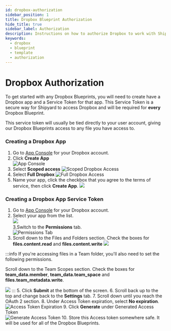 ```yaml
---
id: dropbox-authorization
sidebar_position: 1
title: Dropbox Blueprint Authorization
hide_title: true
sidebar_label: Authorization
description: Instructions on how to authorize Dropbox to work with Shipyard's low-code Dropbox templates.
keywords:
  - dropbox
  - blueprint
  - template
  - authorization
---
```


# Dropbox Authorization

To get started with any Dropbox Blueprints, you will need to create have a Dropbox app and a Service Token for that app. This Service Token is a secure way for Shipyard to access Dropbox and will be required for **every** Dropbox Blueprint.

This service token will usually be tied directly to your user account, giving our Dropbox Blueprints access to any file you have access to.

### Creating a Dropbox App

1. Go to [App Console](https://www.dropbox.com/developers/apps) for your Dropbox account.
2. Click **Create App**  
![App Console](../../.gitbook/assets/shipyard_2021_09_20_22_35_27.png)
3. Select **Scoped access**
![Scoped Dropbox Access](../../.gitbook/assets/shipyard_2021_09_20_22_36_50.png)
4. Select **Full Dropbox**
![Full Dropbox Access](../../.gitbook/assets/shipyard_2021_09_20_22_37_27.png)
5. Name your app, click the checkbox that you agree to the terms of service, then click **Create App**.
![](../../.gitbook/assets/shipyard_2021_09_20_22_38_25.png)

### Creating a Dropbox App Service Token
1. Go to [App Console](https://www.dropbox.com/developers/apps) for your Dropbox account.
2. Select your app from the list.  
![](../../.gitbook/assets/shipyard_2021_09_20_23_12_11.png)  
3.Switch to the **Permissions** tab.   
![Permissions Tab](../../.gitbook/assets/shipyard_2021_09_20_22_58_15.png)
4. Scroll down to the Files and Folders section. Check the boxes for **files.content.read** and **files.content.write**
![](../../.gitbook/assets/shipyard_2021_09_20_22_59_32.png)

:::info
If you're accessing files in a Team folder, you'll also need to set the following permissions.

Scroll down to the Team Scopes section. Check the boxes for **team_data.member**, **team_data.team_space** and **files.team_metadata.write**.

![](../../.gitbook/assets/shipyard_2021_09_20_23_02_24.png)
:::
5. Click **Submit** at the bottom of the screen.
6. Scroll back up to the top and change back to the **Settings** tab.
7. Scroll down until you reach the OAuth 2 section.
8. Under Access Token expiration, select **No expiration**.
![Access Token Expiration](../../.gitbook/assets/shipyard_2021_09_20_22_52_38.png)
9. Click **Generate** under Generated Access Token  
![Generate Access Token](../../.gitbook/assets/shipyard_2021_09_20_22_53_25.png)
10. Store this Access token somewhere safe. It will be used for all of the Dropbox Blueprints.
